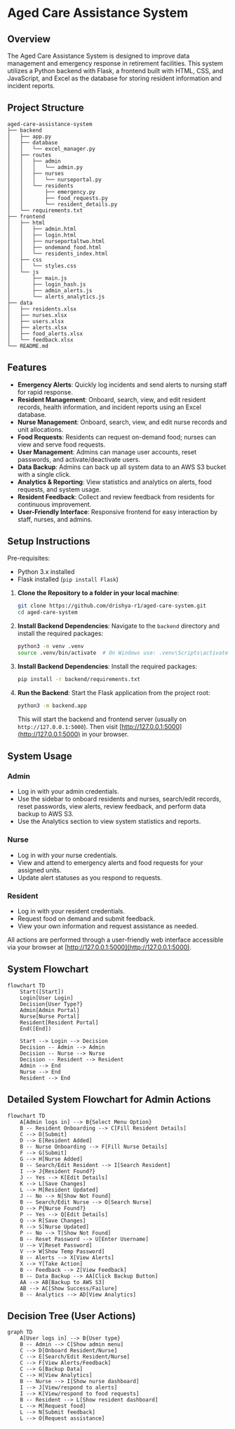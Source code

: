 # Aged Care Assistance System

## Overview
The Aged Care Assistance System is designed to improve data management and emergency response in retirement facilities. This system utilizes a Python backend with Flask, a frontend built with HTML, CSS, and JavaScript, and Excel as the database for storing resident information and incident reports.

## Project Structure
```
aged-care-assistance-system
├── backend
│   ├── app.py
│   ├── database
│   │   └── excel_manager.py
│   ├── routes
│   │   ├── admin
│   │   │   └── admin.py
│   │   ├── nurses
│   │   │   └── nurseportal.py
│   │   └── residents
│   │       ├── emergency.py
│   │       ├── food_requests.py
│   │       └── resident_details.py
│   └── requirements.txt
├── frontend
│   ├── html
│   │   ├── admin.html
│   │   ├── login.html
│   │   ├── nurseportaltwo.html
│   │   ├── ondemand_food.html
│   │   └── residents_index.html
│   ├── css
│   │   └── styles.css
│   └── js
│       ├── main.js
│       ├── login_hash.js
│       ├── admin_alerts.js
│       └── alerts_analytics.js
├── data
│   ├── residents.xlsx
│   ├── nurses.xlsx
│   ├── users.xlsx
│   ├── alerts.xlsx
│   ├── food_alerts.xlsx
│   └── feedback.xlsx
└── README.md
```

## Features
- **Emergency Alerts**: Quickly log incidents and send alerts to nursing staff for rapid response.
- **Resident Management**: Onboard, search, view, and edit resident records, health information, and incident reports using an Excel database.
- **Nurse Management**: Onboard, search, view, and edit nurse records and unit allocations.
- **Food Requests**: Residents can request on-demand food; nurses can view and serve food requests.
- **User Management**: Admins can manage user accounts, reset passwords, and activate/deactivate users.
- **Data Backup**: Admins can back up all system data to an AWS S3 bucket with a single click.
- **Analytics & Reporting**: View statistics and analytics on alerts, food requests, and system usage.
- **Resident Feedback**: Collect and review feedback from residents for continuous improvement.
- **User-Friendly Interface**: Responsive frontend for easy interaction by staff, nurses, and admins.

## Setup Instructions
Pre-requisites:
- Python 3.x installed
- Flask installed (`pip install Flask`)

1. **Clone the Repository to a folder in your local machine**:
   ```bash
   git clone https://github.com/drishya-r1/aged-care-system.git
   cd aged-care-system
   ```
2. **Install Backend Dependencies**:
   Navigate to the `backend` directory and install the required packages:
   ```bash
   python3 -m venv .venv
   source .venv/bin/activate  # On Windows use: .venv\Scripts\activate

   ```

3. **Install Backend Dependencies**:
   Install the required packages:
   ```bash
   pip install -r backend/requirements.txt
   ```

4. **Run the Backend**:
   Start the Flask application from the project root:
   ```bash
   python3 -m backend.app
   ```
   This will start the backend and frontend server (usually on `http://127.0.0.1:5000`).
   Then visit [http://127.0.0.1:5000](http://127.0.0.1:5000)  in your browser.

## System Usage

### Admin
- Log in with your admin credentials.
- Use the sidebar to onboard residents and nurses, search/edit records, reset passwords, view alerts, review feedback, and perform data backup to AWS S3.
- Use the Analytics section to view system statistics and reports.

### Nurse
- Log in with your nurse credentials.
- View and attend to emergency alerts and food requests for your assigned units.
- Update alert statuses as you respond to requests.

### Resident
- Log in with your resident credentials.
- Request food on demand and submit feedback.
- View your own information and request assistance as needed.

All actions are performed through a user-friendly web interface accessible via your browser at [http://127.0.0.1:5000](http://127.0.0.1:5000).

## System Flowchart

```mermaid
flowchart TD
    Start([Start])
    Login[User Login]
    Decision{User Type?}
    Admin[Admin Portal]
    Nurse[Nurse Portal]
    Resident[Resident Portal]
    End([End])

    Start --> Login --> Decision
    Decision -- Admin --> Admin
    Decision -- Nurse --> Nurse
    Decision -- Resident --> Resident
    Admin --> End
    Nurse --> End
    Resident --> End
```

## Detailed System Flowchart for Admin Actions

```mermaid
flowchart TD
    A[Admin logs in] --> B{Select Menu Option}
    B -- Resident Onboarding --> C[Fill Resident Details]
    C --> D[Submit]
    D --> E[Resident Added]
    B -- Nurse Onboarding --> F[Fill Nurse Details]
    F --> G[Submit]
    G --> H[Nurse Added]
    B -- Search/Edit Resident --> I[Search Resident]
    I --> J{Resident Found?}
    J -- Yes --> K[Edit Details]
    K --> L[Save Changes]
    L --> M[Resident Updated]
    J -- No --> N[Show Not Found]
    B -- Search/Edit Nurse --> O[Search Nurse]
    O --> P{Nurse Found?}
    P -- Yes --> Q[Edit Details]
    Q --> R[Save Changes]
    R --> S[Nurse Updated]
    P -- No --> T[Show Not Found]
    B -- Reset Password --> U[Enter Username]
    U --> V[Reset Password]
    V --> W[Show Temp Password]
    B -- Alerts --> X[View Alerts]
    X --> Y[Take Action]
    B -- Feedback --> Z[View Feedback]
    B -- Data Backup --> AA[Click Backup Button]
    AA --> AB[Backup to AWS S3]
    AB --> AC[Show Success/Failure]
    B -- Analytics --> AD[View Analytics]
```


## Decision Tree (User Actions)

```mermaid
graph TD
    A[User logs in] --> B{User type}
    B -- Admin --> C[Show admin menu]
    C --> D[Onboard Resident/Nurse]
    C --> E[Search/Edit Resident/Nurse]
    C --> F[View Alerts/Feedback]
    C --> G[Backup Data]
    C --> H[View Analytics]
    B -- Nurse --> I[Show nurse dashboard]
    I --> J[View/respond to alerts]
    I --> K[View/respond to food requests]
    B -- Resident --> L[Show resident dashboard]
    L --> M[Request food]
    L --> N[Submit feedback]
    L --> O[Request assistance]
```
